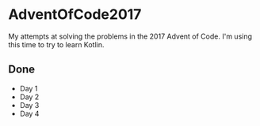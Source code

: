 # AdventOfCode2017

My attempts at solving the problems in the 2017 Advent of Code. I'm using this time to try to learn Kotlin.

## Done
* Day 1
* Day 2
* Day 3
* Day 4